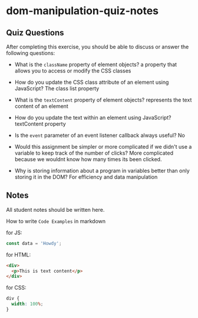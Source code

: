 # dom-manipulation-quiz-notes

## Quiz Questions

After completing this exercise, you should be able to discuss or answer the following questions:

- What is the `className` property of element objects?
  a property that allows you to access or modify the CSS classes

- How do you update the CSS class attribute of an element using JavaScript?
  The class list property

- What is the `textContent` property of element objects?
  represents the text content of an element

- How do you update the text within an element using JavaScript?
  textContent property

- Is the `event` parameter of an event listener callback always useful? No

- Would this assignment be simpler or more complicated if we didn't use a variable to keep track of the number of clicks? More complicated because we wouldnt know how many times its been clicked.

- Why is storing information about a program in variables better than only storing it in the DOM?
  For efficiency and data manipulation

## Notes

All student notes should be written here.

How to write `Code Examples` in markdown

for JS:

```javascript
const data = 'Howdy';
```

for HTML:

```html
<div>
  <p>This is text content</p>
</div>
```

for CSS:

```css
div {
  width: 100%;
}
```
